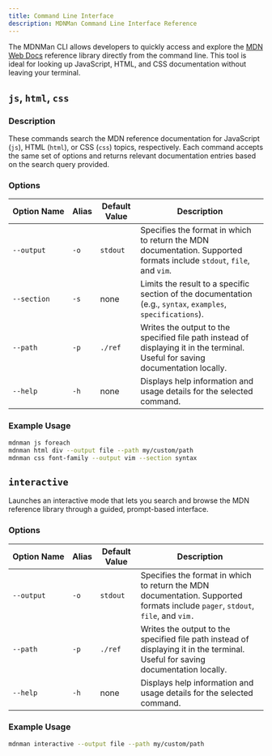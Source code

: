 ```yaml
---
title: Command Line Interface
description: MDNMan Command Line Interface Reference
---
```


The MDNMan CLI allows developers to quickly access and explore the [MDN Web Docs](https://developer.mozilla.org/en-US/) reference library directly from the command line. This tool is ideal for looking up JavaScript, HTML, and CSS documentation without leaving your terminal.

## `js`, `html`, `css`

### Description

These commands search the MDN reference documentation for JavaScript (`js`), HTML (`html`), or CSS (`css`) topics, respectively. Each command accepts the same set of options and returns relevant documentation entries based on the search query provided.

### Options

| Option&nbsp;Name | Alias | Default Value | Description                                                                                                                     |
| ---------------- | ----- | ------------- | ------------------------------------------------------------------------------------------------------------------------------- |
| `--output`       | `-o`  | `stdout`      | Specifies the format in which to return the MDN documentation. Supported formats include `stdout`, `file`, and `vim`.           |
| `--section`      | `-s`  | none          | Limits the result to a specific section of the documentation (e.g., `syntax`, `examples`, `specifications`).                    |
| `--path`         | `-p`  | `./ref`       | Writes the output to the specified file path instead of displaying it in the terminal. Useful for saving documentation locally. |
| `--help`         | `-h`  | none          | Displays help information and usage details for the selected command.                                                           |

### Example Usage

```sh
mdnman js foreach
mdnman html div --output file --path my/custom/path
mdnman css font-family --output vim --section syntax
```

## `interactive`

Launches an interactive mode that lets you search and browse the MDN reference library through a guided, prompt-based interface.

### Options

| Option&nbsp;Name | Alias | Default Value | Description                                                                                                                     |
| ---------------- | ----- | ------------- | ------------------------------------------------------------------------------------------------------------------------------- |
| `--output`       | `-o`  | `stdout`      | Specifies the format in which to return the MDN documentation. Supported formats include `pager`, `stdout`, `file`, and `vim.`  |
| `--path`         | `-p`  | `./ref`       | Writes the output to the specified file path instead of displaying it in the terminal. Useful for saving documentation locally. |
| `--help`         | `-h`  | none          | Displays help information and usage details for the selected command.                                                           |

### Example Usage

```sh
mdnman interactive --output file --path my/custom/path
```
